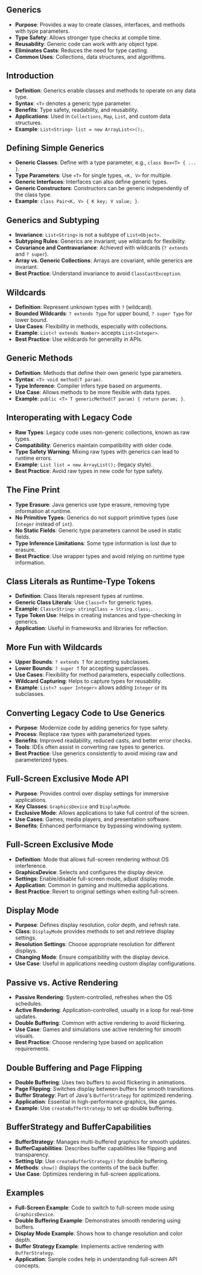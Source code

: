 ## Generics

- **Purpose**: Provides a way to create classes, interfaces, and methods with type parameters.
- **Type Safety**: Allows stronger type checks at compile time.
- **Reusability**: Generic code can work with any object type.
- **Eliminates Casts**: Reduces the need for type casting.
- **Common Uses**: Collections, data structures, and algorithms.

## Introduction

- **Definition**: Generics enable classes and methods to operate on any data type.
- **Syntax**: `<T>` denotes a generic type parameter.
- **Benefits**: Type safety, readability, and reusability.
- **Applications**: Used in `Collections`, `Map`, `List`, and custom data structures.
- **Example**: `List<String> list = new ArrayList<>();`.

## Defining Simple Generics

- **Generic Classes**: Define with a type parameter, e.g., `class Box<T> { ... }`.
- **Type Parameters**: Use `<T>` for single types, `<K, V>` for multiple.
- **Generic Interfaces**: Interfaces can also define generic types.
- **Generic Constructors**: Constructors can be generic independently of the class type.
- **Example**: `class Pair<K, V> { K key; V value; }`.

## Generics and Subtyping

- **Invariance**: `List<String>` is not a subtype of `List<Object>`.
- **Subtyping Rules**: Generics are invariant; use wildcards for flexibility.
- **Covariance and Contravariance**: Achieved with wildcards (`? extends` and `? super`).
- **Array vs. Generic Collections**: Arrays are covariant, while generics are invariant.
- **Best Practice**: Understand invariance to avoid `ClassCastException`.

## Wildcards

- **Definition**: Represent unknown types with `?` (wildcard).
- **Bounded Wildcards**: `? extends Type` for upper bound, `? super Type` for lower bound.
- **Use Cases**: Flexibility in methods, especially with collections.
- **Example**: `List<? extends Number>` accepts `List<Integer>`.
- **Best Practice**: Use wildcards for generality in APIs.

## Generic Methods

- **Definition**: Methods that define their own generic type parameters.
- **Syntax**: `<T> void method(T param)`.
- **Type Inference**: Compiler infers type based on arguments.
- **Use Case**: Allows methods to be more flexible with data types.
- **Example**: `public <T> T genericMethod(T param) { return param; }`.

## Interoperating with Legacy Code

- **Raw Types**: Legacy code uses non-generic collections, known as raw types.
- **Compatibility**: Generics maintain compatibility with older code.
- **Type Safety Warning**: Mixing raw types with generics can lead to runtime errors.
- **Example**: `List list = new ArrayList();` (legacy style).
- **Best Practice**: Avoid raw types in new code for type safety.

## The Fine Print

- **Type Erasure**: Java generics use type erasure, removing type information at runtime.
- **No Primitive Types**: Generics do not support primitive types (use `Integer` instead of `int`).
- **No Static Fields**: Generic type parameters cannot be used in static fields.
- **Type Inference Limitations**: Some type information is lost due to erasure.
- **Best Practice**: Use wrapper types and avoid relying on runtime type information.

## Class Literals as Runtime-Type Tokens

- **Definition**: Class literals represent types at runtime.
- **Generic Class Literals**: Use `Class<T>` for generic types.
- **Example**: `Class<String> stringClass = String.class;`.
- **Type Token Use**: Helps in creating instances and type-checking in generics.
- **Application**: Useful in frameworks and libraries for reflection.

## More Fun with Wildcards

- **Upper Bounds**: `? extends T` for accepting subclasses.
- **Lower Bounds**: `? super T` for accepting superclasses.
- **Use Cases**: Flexibility for method parameters, especially collections.
- **Wildcard Capturing**: Helps to capture types for reusability.
- **Example**: `List<? super Integer>` allows adding `Integer` or its subclasses.

## Converting Legacy Code to Use Generics

- **Purpose**: Modernize code by adding generics for type safety.
- **Process**: Replace raw types with parameterized types.
- **Benefits**: Improved readability, reduced casts, and better error checks.
- **Tools**: IDEs often assist in converting raw types to generics.
- **Best Practice**: Use generics consistently to avoid mixing raw and parameterized types.

## Full-Screen Exclusive Mode API

- **Purpose**: Provides control over display settings for immersive applications.
- **Key Classes**: `GraphicsDevice` and `DisplayMode`.
- **Exclusive Mode**: Allows applications to take full control of the screen.
- **Use Cases**: Games, media players, and presentation software.
- **Benefits**: Enhanced performance by bypassing windowing system.

## Full-Screen Exclusive Mode

- **Definition**: Mode that allows full-screen rendering without OS interference.
- **GraphicsDevice**: Selects and configures the display device.
- **Settings**: Enable/disable full-screen mode, adjust display mode.
- **Application**: Common in gaming and multimedia applications.
- **Best Practice**: Revert to original settings when exiting full-screen.

## Display Mode

- **Purpose**: Defines display resolution, color depth, and refresh rate.
- **Class**: `DisplayMode` provides methods to set and retrieve display settings.
- **Resolution Settings**: Choose appropriate resolution for different displays.
- **Changing Mode**: Ensure compatibility with the display device.
- **Use Case**: Useful in applications needing custom display configurations.

## Passive vs. Active Rendering

- **Passive Rendering**: System-controlled, refreshes when the OS schedules.
- **Active Rendering**: Application-controlled, usually in a loop for real-time updates.
- **Double Buffering**: Common with active rendering to avoid flickering.
- **Use Case**: Games and simulations use active rendering for smooth visuals.
- **Best Practice**: Choose rendering type based on application requirements.

## Double Buffering and Page Flipping

- **Double Buffering**: Uses two buffers to avoid flickering in animations.
- **Page Flipping**: Switches display between buffers for smooth transitions.
- **Buffer Strategy**: Part of Java's `BufferStrategy` for optimized rendering.
- **Application**: Essential in high-performance graphics, like games.
- **Example**: Use `createBufferStrategy` to set up double buffering.

## BufferStrategy and BufferCapabilities

- **BufferStrategy**: Manages multi-buffered graphics for smooth updates.
- **BufferCapabilities**: Describes buffer capabilities like flipping and transparency.
- **Setting Up**: Use `createBufferStrategy()` for double buffering.
- **Methods**: `show()` displays the contents of the back buffer.
- **Use Case**: Optimizes rendering in full-screen applications.

## Examples

- **Full-Screen Example**: Code to switch to full-screen mode using `GraphicsDevice`.
- **Double Buffering Example**: Demonstrates smooth rendering using buffers.
- **Display Mode Example**: Shows how to change resolution and color depth.
- **Buffer Strategy Example**: Implements active rendering with `BufferStrategy`.
- **Application**: Sample codes help in understanding full-screen API concepts.
